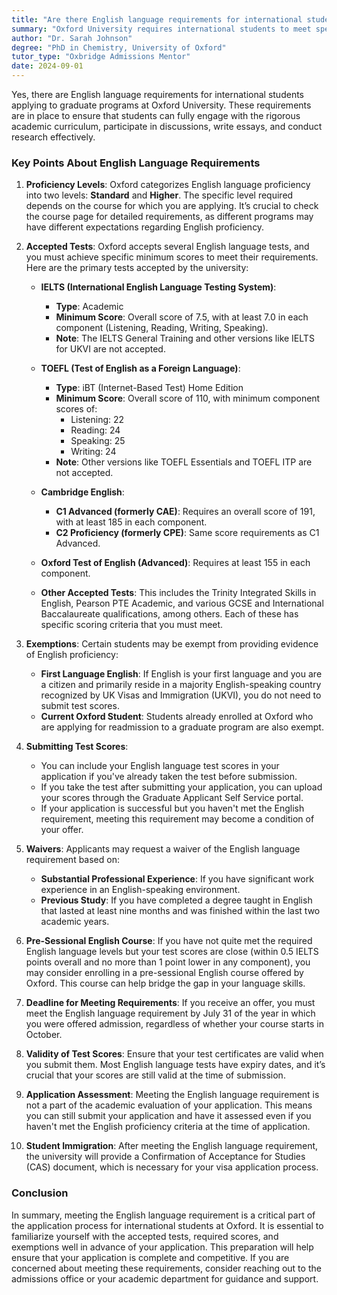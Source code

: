 ```yaml
---
title: "Are there English language requirements for international students at Oxford?"
summary: "Oxford University requires international students to meet specific English language proficiency standards for graduate programs. Check course details for requirements."
author: "Dr. Sarah Johnson"
degree: "PhD in Chemistry, University of Oxford"
tutor_type: "Oxbridge Admissions Mentor"
date: 2024-09-01
---
```


Yes, there are English language requirements for international students applying to graduate programs at Oxford University. These requirements are in place to ensure that students can fully engage with the rigorous academic curriculum, participate in discussions, write essays, and conduct research effectively.

### Key Points About English Language Requirements

1. **Proficiency Levels**: Oxford categorizes English language proficiency into two levels: **Standard** and **Higher**. The specific level required depends on the course for which you are applying. It’s crucial to check the course page for detailed requirements, as different programs may have different expectations regarding English proficiency.

2. **Accepted Tests**: Oxford accepts several English language tests, and you must achieve specific minimum scores to meet their requirements. Here are the primary tests accepted by the university:

   - **IELTS (International English Language Testing System)**:
     - **Type**: Academic
     - **Minimum Score**: Overall score of 7.5, with at least 7.0 in each component (Listening, Reading, Writing, Speaking).
     - **Note**: The IELTS General Training and other versions like IELTS for UKVI are not accepted.

   - **TOEFL (Test of English as a Foreign Language)**:
     - **Type**: iBT (Internet-Based Test) Home Edition
     - **Minimum Score**: Overall score of 110, with minimum component scores of:
       - Listening: 22
       - Reading: 24
       - Speaking: 25
       - Writing: 24
     - **Note**: Other versions like TOEFL Essentials and TOEFL ITP are not accepted.

   - **Cambridge English**:
     - **C1 Advanced (formerly CAE)**: Requires an overall score of 191, with at least 185 in each component.
     - **C2 Proficiency (formerly CPE)**: Same score requirements as C1 Advanced.

   - **Oxford Test of English (Advanced)**: Requires at least 155 in each component.

   - **Other Accepted Tests**: This includes the Trinity Integrated Skills in English, Pearson PTE Academic, and various GCSE and International Baccalaureate qualifications, among others. Each of these has specific scoring criteria that you must meet.

3. **Exemptions**: Certain students may be exempt from providing evidence of English proficiency:

   - **First Language English**: If English is your first language and you are a citizen and primarily reside in a majority English-speaking country recognized by UK Visas and Immigration (UKVI), you do not need to submit test scores.
   - **Current Oxford Student**: Students already enrolled at Oxford who are applying for readmission to a graduate program are also exempt.

4. **Submitting Test Scores**:
   - You can include your English language test scores in your application if you've already taken the test before submission.
   - If you take the test after submitting your application, you can upload your scores through the Graduate Applicant Self Service portal.
   - If your application is successful but you haven't met the English requirement, meeting this requirement may become a condition of your offer.

5. **Waivers**: Applicants may request a waiver of the English language requirement based on:
   - **Substantial Professional Experience**: If you have significant work experience in an English-speaking environment.
   - **Previous Study**: If you have completed a degree taught in English that lasted at least nine months and was finished within the last two academic years.

6. **Pre-Sessional English Course**: If you have not quite met the required English language levels but your test scores are close (within 0.5 IELTS points overall and no more than 1 point lower in any component), you may consider enrolling in a pre-sessional English course offered by Oxford. This course can help bridge the gap in your language skills.

7. **Deadline for Meeting Requirements**: If you receive an offer, you must meet the English language requirement by July 31 of the year in which you were offered admission, regardless of whether your course starts in October.

8. **Validity of Test Scores**: Ensure that your test certificates are valid when you submit them. Most English language tests have expiry dates, and it’s crucial that your scores are still valid at the time of submission.

9. **Application Assessment**: Meeting the English language requirement is not a part of the academic evaluation of your application. This means you can still submit your application and have it assessed even if you haven't met the English proficiency criteria at the time of application.

10. **Student Immigration**: After meeting the English language requirement, the university will provide a Confirmation of Acceptance for Studies (CAS) document, which is necessary for your visa application process.

### Conclusion

In summary, meeting the English language requirement is a critical part of the application process for international students at Oxford. It is essential to familiarize yourself with the accepted tests, required scores, and exemptions well in advance of your application. This preparation will help ensure that your application is complete and competitive. If you are concerned about meeting these requirements, consider reaching out to the admissions office or your academic department for guidance and support.
    